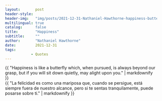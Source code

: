```yaml
---
layout:       post
header-style: 
header-img:   "img/posts/2021-12-31-Nathaniel-Hawthorne-happiness-butterfly.jpg"
multilingual: true
catalog:      false
title:        "Happiness"
subtitle:     ""
author:       "Nathaniel Hawthorne"
date:         2021-12-31 
tags:
            - Quotes
---
```


<div class="en post-container">
    {{ "Happiness is like a butterfly which, when pursued, is always beyond our grasp, but if you will sit down quietly, may alight upon you." | markdownify }}
</div>

<div class="es post-container">
    {{ "La felicidad es como una mariposa que, cuando se persigue, está siempre fuera de nuestro alcance, pero si te sentas tranquilamente, puede posarse sobre ti." | markdownify }}
</div>
